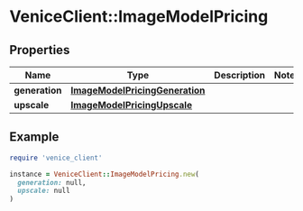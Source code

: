 # VeniceClient::ImageModelPricing

## Properties

| Name | Type | Description | Notes |
| ---- | ---- | ----------- | ----- |
| **generation** | [**ImageModelPricingGeneration**](ImageModelPricingGeneration.md) |  |  |
| **upscale** | [**ImageModelPricingUpscale**](ImageModelPricingUpscale.md) |  |  |

## Example

```ruby
require 'venice_client'

instance = VeniceClient::ImageModelPricing.new(
  generation: null,
  upscale: null
)
```

